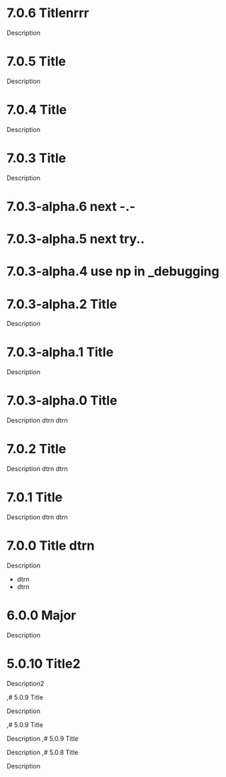 # 7.0.6 Titlenrrr

Description


# 7.0.5 Title

Description


# 7.0.4 Title

Description


# 7.0.3 Title

Description


# 7.0.3-alpha.6 next -.-


# 7.0.3-alpha.5 next try..


# 7.0.3-alpha.4 use np in _debugging


# 7.0.3-alpha.2 Title

Description


# 7.0.3-alpha.1 Title

Description


# 7.0.3-alpha.0 Title

Description dtrn dtrn 


# 7.0.2 Title

Description dtrn dtrn 


# 7.0.1 Title

Description dtrn dtrn 


# 7.0.0 Title dtrn

Description
* dtrn 
* dtrn 


# 6.0.0 Major

Description


# 5.0.10 Title2

Description2


,# 5.0.9 Title

Description


,# 5.0.9 Title

Description
,# 5.0.9 Title

Description
,# 5.0.8 Title

Description
